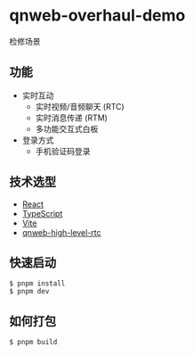 # qnweb-overhaul-demo

检修场景

## 功能

* 实时互动
    * 实时视频/音频聊天 (RTC)
    * 实时消息传递 (RTM)
    * 多功能交互式白板
* 登录方式
    * 手机验证码登录

## 技术选型

* [React](https://github.com/facebook/react)
* [TypeScript](https://github.com/microsoft/TypeScript)
* [Vite](https://github.com/vitejs/vite)
* [qnweb-high-level-rtc](../qnweb-high-level-rtc)

## 快速启动

```shell
$ pnpm install
$ pnpm dev
```

## 如何打包

```shell
$ pnpm build
```

